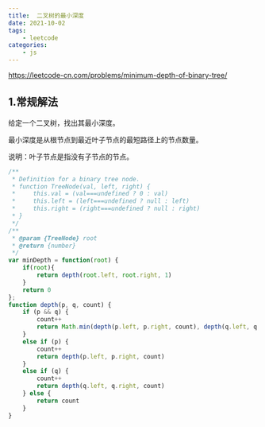 ```yaml
---
title:  二叉树的最小深度
date: 2021-10-02
tags:
    - leetcode
categories:
    - js
---
```


<https://leetcode-cn.com/problems/minimum-depth-of-binary-tree/>
## 1.常规解法
给定一个二叉树，找出其最小深度。

最小深度是从根节点到最近叶子节点的最短路径上的节点数量。

说明：叶子节点是指没有子节点的节点。
```js
/**
 * Definition for a binary tree node.
 * function TreeNode(val, left, right) {
 *     this.val = (val===undefined ? 0 : val)
 *     this.left = (left===undefined ? null : left)
 *     this.right = (right===undefined ? null : right)
 * }
 */
/**
 * @param {TreeNode} root
 * @return {number}
 */
var minDepth = function(root) {
    if(root){
        return depth(root.left, root.right, 1)
    }
    return 0
};
function depth(p, q, count) {
    if (p && q) {
        count++
        return Math.min(depth(p.left, p.right, count), depth(q.left, q.right, count))
    }
    else if (p) {
        count++
        return depth(p.left, p.right, count)
    }
    else if (q) {
        count++
        return depth(q.left, q.right, count)
    } else {
        return count
    }
}
```
